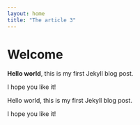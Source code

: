 ```yaml
---
layout: home
title: "The article 3"
---
```


# Welcome

**Hello world**, this is my first Jekyll blog post.

I hope you like it!

Hello world, this is my first Jekyll blog post.

I hope you like it!
